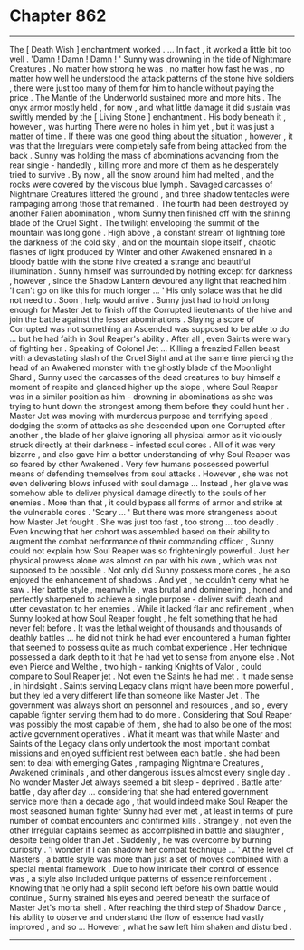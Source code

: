 
# Chapter 862


---

The [ Death Wish ] enchantment worked .
... In fact , it worked a little bit too well .
'Damn ! Damn ! Damn ! '
Sunny was drowning in the tide of Nightmare Creatures . No matter how strong he was , no matter how fast he was , no matter how well he understood the attack patterns of the stone hive soldiers , there were just too many of them for him to handle without paying the price .
The Mantle of the Underworld sustained more and more hits . The onyx armor mostly held , for now , and what little damage it did sustain was swiftly mended by the [ Living Stone ] enchantment . His body beneath it , however , was hurting There were no holes in him yet , but it was just a matter of time .
If there was one good thing about the situation , however , it was that the Irregulars were completely safe from being attacked from the back . Sunny was holding the mass of abominations advancing from the rear single - handedly , killing more and more of them as he desperately tried to survive .
By now , all the snow around him had melted , and the rocks were covered by the viscous blue lymph .
Savaged carcasses of Nightmare Creatures littered the ground , and three shadow tentacles were rampaging among those that remained .
The fourth had been destroyed by another Fallen abomination , whom Sunny then finished off with the shining blade of the Cruel Sight .
The twilight enveloping the summit of the mountain was long gone . High above , a constant stream of lightning tore the darkness of the cold sky , and on the mountain slope itself , chaotic flashes of light produced by Winter and other Awakened ensnared in a bloody battle with the stone hive created a strange and beautiful illumination .
Sunny himself was surrounded by nothing except for darkness , however , since the Shadow Lantern devoured any light that reached him .
'I can't go on like this for much longer ... '
His only solace was that he did not need to . Soon , help would arrive . Sunny just had to hold on long enough for Master Jet to finish off the Corrupted lieutenants of the hive and join the battle against the lesser abominations .
Slaying a score of Corrupted was not something an Ascended was supposed to be able to do ... but he had faith in Soul Reaper's ability . After all , even Saints were wary of fighting her .
Speaking of Colonel Jet ...
Killing a frenzied Fallen beast with a devastating slash of the Cruel Sight and at the same time piercing the head of an Awakened monster with the ghostly blade of the Moonlight Shard , Sunny used the carcasses of the dead creatures to buy himself a moment of respite and glanced higher up the slope , where Soul Reaper was in a similar position as him - drowning in abominations as she was trying to hunt down the strongest among them before they could hunt her .
Master Jet was moving with murderous purpose and terrifying speed , dodging the storm of attacks as she descended upon one Corrupted after another , the blade of her glaive ignoring all physical armor as it viciously struck directly at their darkness - infested soul cores .
All of it was very bizarre , and also gave him a better understanding of why Soul Reaper was so feared by other Awakened .
Very few humans possessed powerful means of defending themselves from soul attacks . However , she was not even delivering blows infused with soul damage ... Instead , her glaive was somehow able to deliver physical damage directly to the souls of her enemies . More than that , it could bypass all forms of armor and strike at the vulnerable cores .
'Scary ... '
But there was more strangeness about how Master Jet fought . She was just too fast , too strong ... too deadly . Even knowing that her cohort was assembled based on their ability to augment the combat performance of their commanding officer , Sunny could not explain how Soul Reaper was so frighteningly powerful .
Just her physical prowess alone was almost on par with his own , which was not supposed to be possible . Not only did Sunny possess more cores , he also enjoyed the enhancement of shadows . And yet , he couldn't deny what he saw .
Her battle style , meanwhile , was brutal and domineering , honed and perfectly sharpened to achieve a single purpose - deliver swift death and utter devastation to her enemies . While it lacked flair and refinement , when Sunny looked at how Soul Reaper fought , he felt something that he had never felt before .
It was the lethal weight of thousands and thousands of deathly battles ... he did not think he had ever encountered a human fighter that seemed to possess quite as much combat experience . Her technique possessed a dark depth to it that he had yet to sense from anyone else .
Not even Pierce and Welthe , two high - ranking Knights of Valor , could compare to Soul Reaper jet . Not even the Saints he had met .
It made sense , in hindsight . Saints serving Legacy clans might have been more powerful , but they led a very different life than someone like Master Jet . The government was always short on personnel and resources , and so , every capable fighter serving them had to do more .
Considering that Soul Reaper was possibly the most capable of them , she had to also be one of the most active government operatives . What it meant was that while Master and Saints of the Legacy clans only undertook the most important combat missions and enjoyed sufficient rest between each battle . she had been sent to deal with emerging Gates , rampaging Nightmare Creatures , Awakened criminals , and other dangerous issues almost every single day .
No wonder Master Jet always seemed a bit sleep - deprived .
Battle after battle , day after day ... considering that she had entered government service more than a decade ago , that would indeed make Soul Reaper the most seasoned human fighter Sunny had ever met , at least in terms of pure number of combat encounters and confirmed kills .
Strangely , not even the other Irregular captains seemed as accomplished in battle and slaughter , despite being older than Jet .
Suddenly , he was overcome by burning curiosity .
'I wonder if I can shadow her combat technique ... '
At the level of Masters , a battle style was more than just a set of moves combined with a special mental framework . Due to how intricate their control of essence was , a style also included unique patterns of essence reinforcement .
Knowing that he only had a split second left before his own battle would continue , Sunny strained his eyes and peered beneath the surface of Master Jet's mortal shell .
After reaching the third step of Shadow Dance , his ability to observe and understand the flow of essence had vastly improved , and so ...
However , what he saw left him shaken and disturbed .

---

